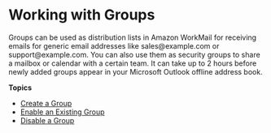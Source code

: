 # Working with Groups<a name="groups_overview"></a>

Groups can be used as distribution lists in Amazon WorkMail for receiving emails for generic email addresses like sales@example\.com or support@example\.com\. You can also use them as security groups to share a mailbox or calendar with a certain team\. It can take up to 2 hours before newly added groups appear in your Microsoft Outlook offline address book\.

**Topics**
+ [Create a Group](add_new_group.md)
+ [Enable an Existing Group](enable_existing_group.md)
+ [Disable a Group](remove_group.md)